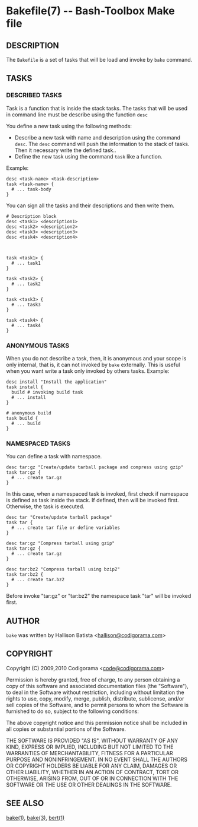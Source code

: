 Bakefile(7) -- Bash-Toolbox Make file
=====================================

## DESCRIPTION

The `Bakefile` is a set of tasks that will be load and invoke by `bake`
command.

## TASKS

### DESCRIBED TASKS

Task is a function that is inside the stack tasks. The tasks that will be used
in command line must be describe using the function `desc`

You define a new task using the following methods:

* Describe a new task with name and description using the command `desc`. The
  `desc` command will push the information to the stack of tasks. Then it
  necessary write the defined task..
* Define the new task using the command `task` like a function.

Example:

    desc <task-name> <task-description>  
    task <task-name> {  
      # ... task-body  
    }  

You can sign all the tasks and their descriptions and then write them.

    # Description block
    desc <task1> <description1>
    desc <task2> <description2>
    desc <task3> <description3>
    desc <task4> <description4>

`  `

    task <task1> {
      # ... task1
    }

    task <task2> {
      # ... task2
    }

    task <task3> {
      # ... task3
    }

    task <task4> {
      # ... task4
    }

### ANONYMOUS TASKS

When you do not describe a task, then, it is anonymous and your scope is
only internal, that is, it can not invoked by `bake` externally. This is
useful when you want write a task only invoked by others tasks. Example:

    desc install "Install the application"
    task install {
      build # invoking build task
      # ... install
    }

    # anonymous build
    task build {
      # ... build
    }

### NAMESPACED TASKS

You can define a task with namespace.

    desc tar:gz "Create/update tarball package and compress using gzip"
    task tar:gz {
      # ... create tar.gz
    }

In this case, when a namespaced task is invoked, first check if namespace is
defined as task inside the stack. If defined, then will be invoked first.
Otherwise, the task is executed.

    desc tar "Create/update tarball package"
    task tar {
      # ... create tar file or define variables
    }

    desc tar:gz "Compress tarball using gzip"
    task tar:gz {
      # ... create tar.gz
    }

    desc tar:bz2 "Compress tarball using bzip2"
    task tar:bz2 {
      # ... create tar.bz2
    }

Before invoke "tar:gz" or "tar:bz2" the namespace task "tar" will be invoked
first.

## AUTHOR

`bake` was written by Hallison Batista &lt;hallison@codigorama.com&gt;

## COPYRIGHT

Copyright (C) 2009,2010 Codigorama &lt;code@codigorama.com&gt;

Permission is hereby granted, free of charge, to any person obtaining a copy
of this software and associated documentation files (the "Software"), to deal
in the Software without restriction, including without limitation the rights
to use, copy, modify, merge, publish, distribute, sublicense, and/or sell
copies of the Software, and to permit persons to whom the Software is
furnished to do so, subject to the following conditions:

The above copyright notice and this permission notice shall be included in
all copies or substantial portions of the Software.

THE SOFTWARE IS PROVIDED "AS IS", WITHOUT WARRANTY OF ANY KIND, EXPRESS OR
IMPLIED, INCLUDING BUT NOT LIMITED TO THE WARRANTIES OF MERCHANTABILITY,
FITNESS FOR A PARTICULAR PURPOSE AND NONINFRINGEMENT. IN NO EVENT SHALL THE
AUTHORS OR COPYRIGHT HOLDERS BE LIABLE FOR ANY CLAIM, DAMAGES OR OTHER
LIABILITY, WHETHER IN AN ACTION OF CONTRACT, TORT OR OTHERWISE, ARISING FROM,
OUT OF OR IN CONNECTION WITH THE SOFTWARE OR THE USE OR OTHER DEALINGS IN
THE SOFTWARE.

## SEE ALSO

[bake(1)](bake.1.html), [bake(3)](bake.3.html), [bert(1)](bert.1.html)

